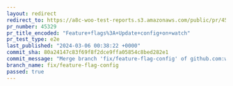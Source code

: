 ```yaml
---
layout: redirect
redirect_to: https://a8c-woo-test-reports.s3.amazonaws.com/public/pr/45329/e2e/index.html
pr_number: 45329
pr_title_encoded: "Feature+flags%3A+Update+config+on+watch"
pr_test_type: e2e
last_published: "2024-03-06 00:38:22 +0000"
commit_sha: 80a24147c83f69f8f2dce9ffa05854c8bed282e1
commit_message: "Merge branch 'fix/feature-flag-config' of github.com:woocommerce/wooc…"
branch_name: fix/feature-flag-config
passed: true
---
```


